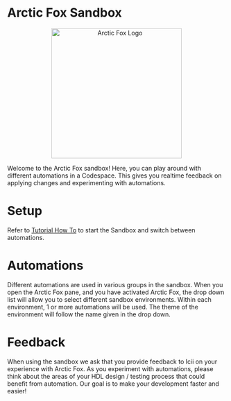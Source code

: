 # Arctic Fox Sandbox
<p align="center">
    <img src="https://icii.io/wp-content/uploads/2023/03/Arctic-Fox.Sandbox.svg" alt="Arctic Fox Logo" style="width:300px;"/>
</p>

Welcome to the Arctic Fox sandbox! Here, you can play around with different automations in a Codespace. This gives you realtime feedback on applying changes and experimenting with automations. 

# Setup
Refer to <a href="https://github.com/icii-arcticfox/TutorialHome#how-to-use-tutorials/" target="_blank">Tutorial How To</a> to start the Sandbox and switch between automations. 

# Automations
Different automations are used in various groups in the sandbox. When you open the Arctic Fox pane, and you have activated Arctic Fox, the drop down list will allow you to select different sandbox environments. Within each environment, 1 or more automations will be used. The theme of the environment will follow the name given in the drop down. 

# Feedback
When using the sandbox we ask that you provide feedback to Icii on your experience with Arctic Fox. As you experiment with automations, please think about the areas of your HDL design / testing process that could benefit from automation. Our goal is to make your development faster and easier! 